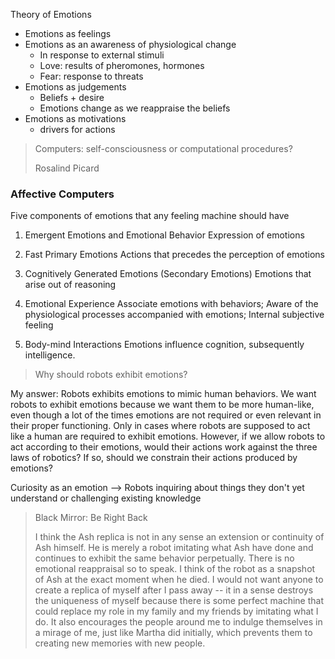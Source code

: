 Theory of Emotions

- Emotions as feelings
- Emotions as an awareness of physiological change
  - In response to external stimuli
  - Love: results of pheromones, hormones
  - Fear: response to threats
- Emotions as judgements
  - Beliefs + desire
  - Emotions change as we reappraise the beliefs
- Emotions as motivations
  - drivers for actions



> Computers: self-consciousness or computational procedures?
>
> Rosalind Picard



### Affective Computers

Five components of emotions that any feeling machine should have

1. Emergent Emotions and Emotional Behavior
   Expression of emotions

2. Fast Primary Emotions
   Actions that precedes the perception of emotions

3. Cognitively Generated Emotions (Secondary Emotions)
   Emotions that arise out of reasoning

4. Emotional Experience
   Associate emotions with behaviors; Aware of the physiological processes accompanied with emotions; Internal subjective feeling

5. Body-mind Interactions
   Emotions influence cognition, subsequently intelligence.

   

> Why should robots exhibit emotions?

My answer: Robots exhibits emotions to mimic human behaviors. We want robots to exhibit emotions because we want them to be more human-like, even though a lot of the times emotions are not required or even relevant in their proper functioning. Only in cases where robots are supposed to act like a human are required to exhibit emotions. However, if we allow robots to act according to their emotions, would their actions work against the three laws of robotics? If so, should we constrain their actions produced by emotions?



Curiosity as an emotion --> Robots inquiring about things they don't yet understand or challenging existing knowledge



> Black Mirror: Be Right Back
>
> I think the Ash replica is not in any sense an extension or continuity of Ash himself. He is merely a robot imitating what Ash have done and continues to exhibit the same behavior perpetually. There is no emotional reappraisal so to speak. I think of the robot as a snapshot of Ash at the exact moment when he died. I would not want anyone to create a replica of myself after I pass away -- it in a sense destroys the uniqueness of myself because there is some perfect machine that could replace my role in my family and my friends by imitating what I do. It also encourages the people around me to indulge themselves in a mirage of me, just like Martha did initially, which prevents them to creating new memories with new people.





